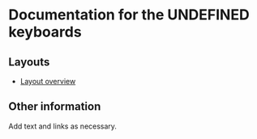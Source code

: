 # Documentation for the __UNDEFINED__ keyboards

## Layouts

-   [Layout overview](layout.html)

## Other information

Add text and links as necessary.
